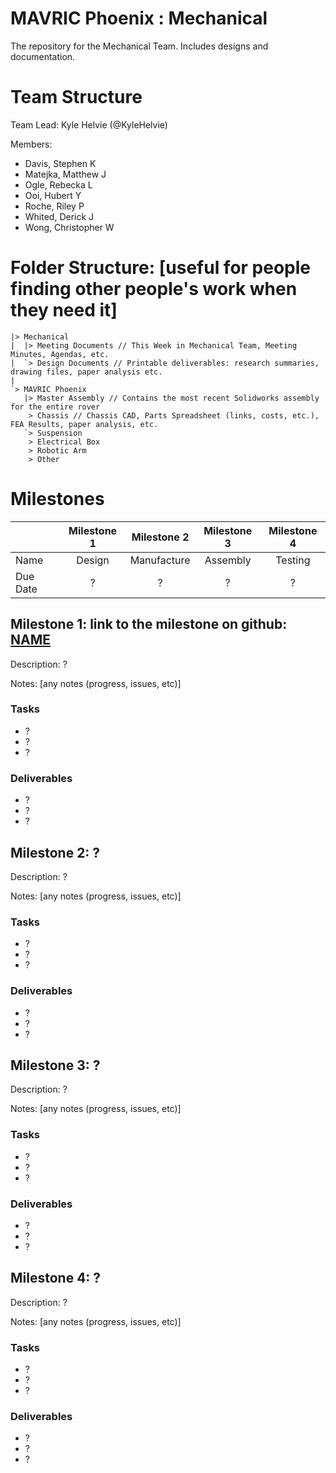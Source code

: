# MAVRIC Phoenix : Mechanical
The repository for the Mechanical Team. Includes designs and documentation.

# Team Structure
Team Lead: Kyle Helvie (@KyleHelvie)

Members:
 * Davis, Stephen K
 * Matejka, Matthew J
 * Ogle, Rebecka L
 * Ooi, Hubert Y
 * Roche, Riley P
 * Whited, Derick J
 * Wong, Christopher W

# Folder Structure: [useful for people finding other people's work when they need it]

```
|> Mechanical
|  |> Meeting Documents // This Week in Mechanical Team, Meeting Minutes, Agendas, etc.
|  `> Design Documents // Printable deliverables: research summaries, drawing files, paper analysis etc.
|
`> MAVRIC Phoenix
   |> Master Assembly // Contains the most recent Solidworks assembly for the entire rover
    > Chassis // Chassis CAD, Parts Spreadsheet (links, costs, etc.), FEA Results, paper analysis, etc.
   `> Suspension 
    > Electrical Box
    > Robotic Arm
    > Other
```

# Milestones
|                     | Milestone 1 | Milestone 2 | Milestone 3 | Milestone 4 |
|:--------------------|:-----------:|:-----------:|:-----------:|:-----------:|
| Name                |    Design   | Manufacture |   Assembly  |   Testing   |
| Due Date            |      ?      |      ?      |      ?      |      ?      |

## Milestone 1:  link to the milestone on github: [NAME](https://github.com/m2i/MAVRIC-General/milestones/?)
Description: ?

Notes: [any notes (progress, issues, etc)]
### Tasks
 * ?
 * ?
 * ?

### Deliverables
 * ?
 * ?
 * ?

## Milestone 2: ?
Description: ?

Notes: [any notes (progress, issues, etc)]
### Tasks
 * ?
 * ?
 * ?

### Deliverables
 * ?
 * ?
 * ?

## Milestone 3: ?
Description: ?

Notes: [any notes (progress, issues, etc)]
### Tasks
 * ?
 * ?
 * ?

### Deliverables
 * ?
 * ?
 * ?
 
## Milestone 4: ?
Description: ?

Notes: [any notes (progress, issues, etc)]
### Tasks
 * ?
 * ?
 * ?

### Deliverables
 * ?
 * ?
 * ?
